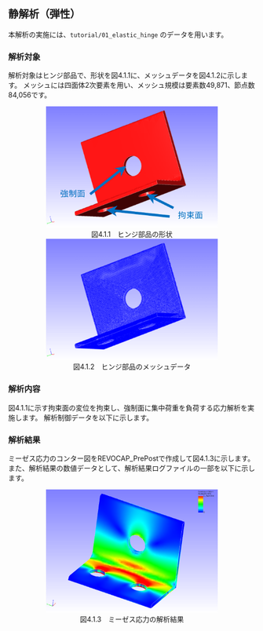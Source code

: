 ## 静解析（弾性）

本解析の実施には、`tutorial/01_elastic_hinge` のデータを用います。

### 解析対象

解析対象はヒンジ部品で、形状を図4.1.1に、メッシュデータを図4.1.2に示します。
メッシュには四面体2次要素を用い、メッシュ規模は要素数49,871、節点数84,056です。

<div style="text-align: center;">
<img src="./media/tutorial01_01.png" width="350px"><br>
図4.1.1　ヒンジ部品の形状
</div>

<div style="text-align: center;">
<img src="./media/tutorial01_02.png" width="350px"><br>
図4.1.2　ヒンジ部品のメッシュデータ
</div>

### 解析内容

図4.1.1に示す拘束面の変位を拘束し、強制面に集中荷重を負荷する応力解析を実施します。
解析制御データを以下に示します。

### 解析結果

ミーゼス応力のコンター図をREVOCAP_PrePostで作成して図4.1.3に示します。
また、解析結果の数値データとして、解析結果ログファイルの一部を以下に示します。

<div style="text-align: center;">
<img src="./media/tutorial01_03.png" width="350px"><br>
図4.1.3　ミーゼス応力の解析結果
</div>

